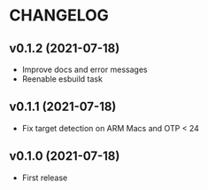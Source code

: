 # CHANGELOG

## v0.1.2 (2021-07-18)

  * Improve docs and error messages
  * Reenable esbuild task

## v0.1.1 (2021-07-18)

  * Fix target detection on ARM Macs and OTP < 24

## v0.1.0 (2021-07-18)

  * First release
